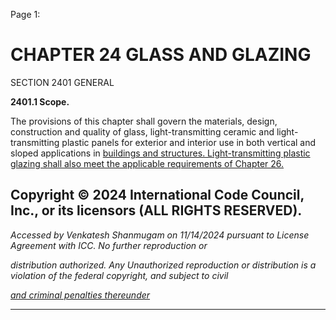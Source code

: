 Page 1:

# CHAPTER 24 GLASS AND GLAZING

 SECTION 2401
 GENERAL


**2401.1 Scope.**


The provisions of this chapter shall govern the materials, design, construction and quality of glass, light-transmitting
ceramic and light-transmitting plastic panels for exterior and interior use in both vertical and sloped applications in
[buildings and structures. Light-transmitting plastic glazing shall also meet the applicable requirements of Chapter 26.](http://codes.iccsafe.org/#VACC2021P1_Ch26)

## Copyright © 2024 International Code Council, Inc., or its licensors (ALL RIGHTS RESERVED).

_Accessed by Venkatesh Shanmugam on 11/14/2024 pursuant to License Agreement with ICC. No further reproduction or_

_distribution authorized. Any Unauthorized reproduction or distribution is a violation of the federal copyright, and subject to civil_

_[and criminal penalties thereunder](http://codes.iccsafe.org/content/VACC2021P1/chapter-24-glass-and-glazing#VACC2021P1_Ch24_Sec2401)_


-----



